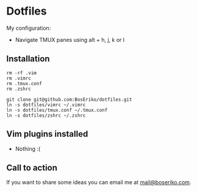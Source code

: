 # Dotfiles

My configuration:

- Navigate TMUX panes using alt + h, j, k or l

## Installation

    rm -rf .vim
    rm .vimrc
    rm .tmux.conf
    rm .zshrc

    git clone git@github.com:BosEriko/dotfiles.git
    ln -s dotfiles/vimrc ~/.vimrc
    ln -s dotfiles/tmux.conf ~/.tmux.conf
    ln -s dotfiles/zshrc ~/.zshrc

## Vim plugins installed

- Nothing :(

## Call to action

If you want to share some ideas you can email me at mail@boseriko.com.
